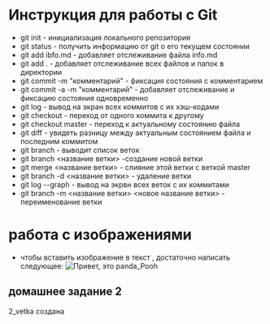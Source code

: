 # Инструкция  для работы с Git

* git init - инициализация локального репозитория
* git status - получить информацию от git о его текущем состоянии
* git add ibfo.md - добавляет отслеживание файла info.md
* git add . - добавляет отслеживание всех  файлов и папок в директории
* git commit -m "комментарий" - фиксация состояния с комментарием
* git commit -a -m "комментарий" - добавляет отслеживание и фиксацию состояния одновременно
* git log - вывод на экран всех коммитов с их хэш-кодами
* git checkout - переход от одного коммита к другому
* git checkout master - переход к актуальному состоянию файла
* git diff - увидеть разницу между актуальным состоянием файла и последним коммитом
* git branch - выводит список веток
* git branch <название ветки> -создание новой ветки
* git merge <название ветки> - слияние этой ветки с веткой master
* git branch -d <название ветки> - удаление ветки
* git log --graph - вывод на экрвн всех веток с их коммитами
* git branch -m <название ветки> <новое название ветки> - переименование ветки 
# работа с изображениями

* чтобы вставить изображение в текст , достаточно написать следующее:
![Привет, это panda_Pooh](panda_Pooh.jpg)

## домашнее задание 2

 2_vetka создана